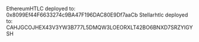   EthereumHTLC deployed to: 0x8099Ef44F6633274c9BA47F196DAC80E9Df7aaCb
  Stellarhtlc deployed to: CAHJGCOJHEX43V3YW3B777L5DMQW3LOEORXLT42BO6BNXD7SRZYIGYSH 